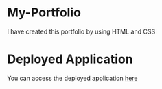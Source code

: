 # My-Portfolio
I have created this portfolio by using HTML and CSS 



# Deployed Application

You can access the deployed application [here](https://pragatikyadahalli.github.io/My-Portfolio/)
